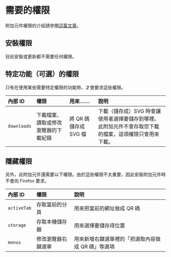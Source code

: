 # 需要的權限
附加元件權限的介紹請參閱[這篇文章](https://support.mozilla.org/kb/permission-request-messages-firefox-extensions)。

## 安裝權限
目前安裝或更新都不需要任何權限。

## 特定功能（可選）的權限
只有在使用某些需要特定權限的功能時，才會要求這些權限。

| 內部 ID     | 權限                              | 用來……               | 說明
|:------------|:---------------------------------|:---------------------|:--------------------------------------------------------------------------------------------|
| `downloads` | 下載檔案、讀取或修改瀏覽器的下載紀錄 | 將 QR 碼儲存成 SVG 檔 | 下載（儲存成）SVG 時會讓使用者選擇要儲存到哪裡。此附加元件不會存取您下載的檔案，這項權限只會用來下載。|

## 隱藏權限
另外，此附加元件還需要以下權限。由於這些權限不太重要，因此安裝附加元件時不會向 Firefox 要求。

| 內部 ID     | 權限               | 說明                                          |
|:------------|:------------------|:----------------------------------------------|
| `activeTab` | 存取當前的分頁     | 用來把當前的網址做成 QR 碼                      |
| `storage`   | 存取本機儲存器     | 用來選擇要儲存得位置                            |
| `menus`     | 修改瀏覽器右鍵選單 | 用來新增右鍵選單裡的「把選取內容做成 QR 碼」等選項 |
